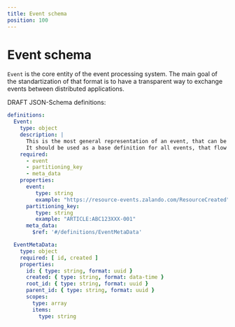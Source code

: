 ```yaml
---
title: Event schema
position: 100
---
```


Event schema
============

`Event` is the core entity of the event processing system. The main goal of the standartization
of that format is to have a transparent way to exchange events between distributed applications.

DRAFT JSON-Schema definitions:
```yaml
definitions:
  Event:
    type: object
    description: |
      This is the most general representation of an event, that can be processed by Nakadi.
      It should be used as a base definition for all events, that flow through Nakadi by extending attributes of this object type.
    required:
      - event
      - partitioning_key
      - meta_data
    properties:
      event:
         type: string
         example: "https://resource-events.zalando.com/ResourceCreated"
      partitioning_key:
         type: string
         example: "ARTICLE:ABC123XXX-001"
      meta_data:
        $ref: '#/definitions/EventMetaData'

  EventMetaData:
    type: object
    required: [ id, created ]
    properties:
      id: { type: string, format: uuid }
      created: { type: string, format: data-time }
      root_id: { type: string, format: uuid }
      parent_id: { type: string, format: uuid }
      scopes:
        type: array
        items:
          type: string
```
